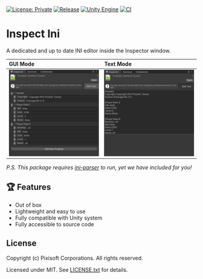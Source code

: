 [![License: Private](https://img.shields.io/badge/License-Private-green.svg)](https://github.com/Pixisoft/Inspect_Ini/blob/master/LICENSE.txt)
[![Release](https://img.shields.io/github/release/Pixisoft/Inspect_Ini.svg?logo=github)](https://github.com/Pixisoft/Inspect_Ini/releases/latest)
[![Unity Engine](https://img.shields.io/badge/unity-2021.1.1f1-black.svg?style=flat&logo=unity&cacheSeconds=2592000)](https://unity3d.com/get-unity/download/archive)
[![CI](https://github.com/Pixisoft/Inspect_Ini/actions/workflows/build.yml/badge.svg)](https://github.com/Pixisoft/Inspect_Ini/actions/workflows/build.yml)

# Inspect Ini

A dedicated and up to date INI editor inside the Inspector window.

| GUI Mode                       | Text Mode                      |
|:-------------------------------|:-------------------------------|
| <img src="./etc/demo_1.png" /> | <img src="./etc/demo_2.png" /> |

*P.S. This package requires [ini-parser](https://github.com/rickyah/ini-parser) to run, yet we have included for you!*

## :trophy: Features

* Out of box
* Lightweight and easy to use
* Fully compatible with Unity system
* Fully accessible to source code

## License

Copyright (c) Pixisoft Corporations. All rights reserved.

Licensed under MIT. See [LICENSE.txt](https://github.com/Pixisoft/Inspect_Ini/blob/master/LICENSE.txt) for details.
